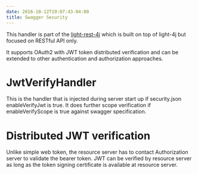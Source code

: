 ```yaml
---
date: 2016-10-12T19:07:43-04:00
title: Swagger Security
---
```


This handler is part of the [light-rest-4j](https://github.com/networknt/light-rest-4j)
which is built on top of light-4j but focused on RESTful API only.

It supports OAuth2 with JWT token distributed verification and can be extended to 
other authentication and authorization approaches. 

# JwtVerifyHandler

This is the handler that is injected during server start up if security.json 
enableVerifyJwt is true. It does further scope verification if enableVerifyScope 
is true against swagger specification.

# Distributed JWT verification

Unlike simple web token, the resource server has to contact Authorization server 
to validate the bearer token. JWT can be verified by resource server as long as 
the token signing certificate is available at resource server. 




